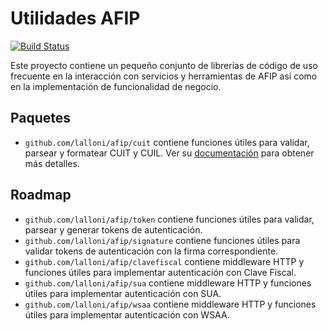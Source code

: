 Utilidades AFIP
===============

[![Build Status](https://travis-ci.org/lalloni/afip.svg?branch=master)](https://travis-ci.org/lalloni/afip)

Este proyecto contiene un pequeño conjunto de librerías de código de uso
frecuente en la interacción con servicios y herramientas de AFIP así como
en la implementación de funcionalidad de negocio.

Paquetes
--------

- `github.com/lalloni/afip/cuit` contiene funciones útiles para validar, parsear y formatear CUIT y CUIL. Ver su [documentación](https://godoc.org/github.com/lalloni/afip/cuit) para obtener más detalles.

Roadmap
-------

- `github.com/lalloni/afip/token` contiene funciones útiles para validar, parsear y generar tokens de autenticación.
- `github.com/lalloni/afip/signature` contiene funciones útiles para validar tokens de autenticación con la firma correspondiente.
- `github.com/lalloni/afip/clavefiscal` contiene middleware HTTP y funciones útiles para implementar autenticación con Clave Fiscal.
- `github.com/lalloni/afip/sua` contiene  middleware HTTP y funciones útiles para implementar autenticación con SUA.
- `github.com/lalloni/afip/wsaa` contiene  middleware HTTP y funciones útiles para implementar autenticación con WSAA.
